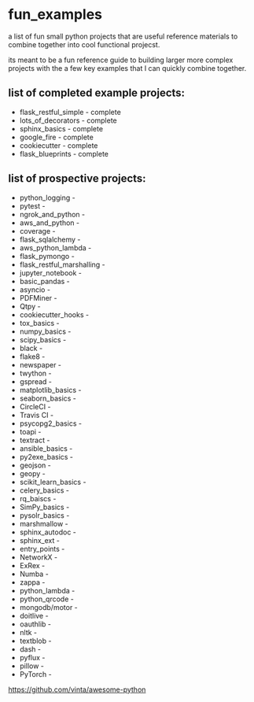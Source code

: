 # fun_examples

a list of fun small python projects that are useful reference materials to combine together into cool functional projecst.

its meant to be a fun reference guide to building larger more complex projects with the a few key examples that I can quickly combine together.

## list of completed example projects: 
* flask_restful_simple - complete
* lots_of_decorators - complete
* sphinx_basics - complete
* google_fire - complete
* cookiecutter - complete
* flask_blueprints - complete


## list of prospective projects:
* python_logging - 
* pytest - 
* ngrok_and_python - 
* aws_and_python - 
* coverage -
* flask_sqlalchemy -
* aws_python_lambda - 
* flask_pymongo -
* flask_restful_marshalling - 
* jupyter_notebook -
* basic_pandas -
* asyncio - 
* PDFMiner - 
* Qtpy -
* cookiecutter_hooks - 
* tox_basics - 
* numpy_basics - 
* scipy_basics - 
* black - 
* flake8 -
* newspaper - 
* twython - 
* gspread - 
* matplotlib_basics - 
* seaborn_basics - 
* CircleCI - 
* Travis CI - 
* psycopg2_basics - 
* toapi - 
* textract - 
* ansible_basics -
* py2exe_basics -
* geojson - 
* geopy - 
* scikit_learn_basics - 
* celery_basics - 
* rq_baiscs - 
* SimPy_basics -
* pysolr_basics -
* marshmallow - 
* sphinx_autodoc - 
* sphinx_ext - 
* entry_points - 
* NetworkX - 
* ExRex  - 
* Numba - 
* zappa - 
* python_lambda -
* python_qrcode - 
* mongodb/motor - 
* doitlive - 
* oauthlib - 
* nltk - 
* textblob - 
* dash - 
* pyflux - 
* pillow - 
* PyTorch - 



https://github.com/vinta/awesome-python
